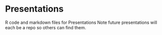 # Presentations
R code and markdown files for Presentations
Note future presentations will each be a repo so others can find them.
